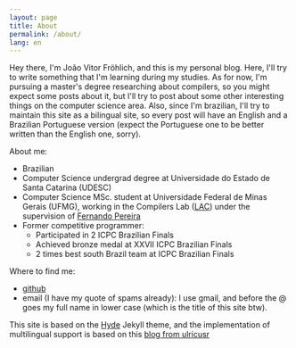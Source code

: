 ```yaml
---
layout: page
title: About
permalink: /about/
lang: en
---
```


Hey there, I'm João Vitor Fröhlich, and this is my personal blog. Here, I'll try to write something that I'm learning during my studies. As for now, I'm pursuing a master's degree researching about compilers, so you might expect some posts about it, but I'll try to post about some other interesting things on the computer science area. Also, since I'm brazilian, I'll try to maintain this site as a bilingual site, so every post will have an English and a Brazilian Portuguese version (expect the Portuguese one to be better written than the English one, sorry).

About me:

- Brazilian
- Computer Science undergrad degree at Universidade do Estado de Santa Catarina (UDESC)
- Computer Science MSc. student at Universidade Federal de Minas Gerais (UFMG), working in the Compilers Lab ([LAC](https://lac-dcc.github.io/)) under the supervision of [Fernando Pereira](https://homepages.dcc.ufmg.br/~fernando/)
- Former competitive programmer:
    - Participated in 2 ICPC Brazilian Finals
    - Achieved bronze medal at XXVII ICPC Brazilian Finals
    - 2 times best south Brazil team at ICPC Brazilian Finals

Where to find me:

- [github](https://github.com/joao-frohlich)
- email (I have my quote of spams already): I use gmail, and before the @ goes my full name in lower case (which is the title of this site btw).

This site is based on the [Hyde](https://hyde.getpoole.com/) Jekyll theme, and the implementation of multilingual support is based on this [blog from ulricusr](https://www.rueth.info/multilingual-github-pages/)

<!-- This is the base Jekyll theme. You can find out more info about customizing your Jekyll theme, as well as basic Jekyll usage documentation at [jekyllrb.com](https://jekyllrb.com/)

You can find the source code for Minima at GitHub:
[jekyll][jekyll-organization] /
[minima](https://github.com/jekyll/minima)

You can find the source code for Jekyll at GitHub:
[jekyll][jekyll-organization] /
[jekyll](https://github.com/jekyll/jekyll)


[jekyll-organization]: https://github.com/jekyll -->
